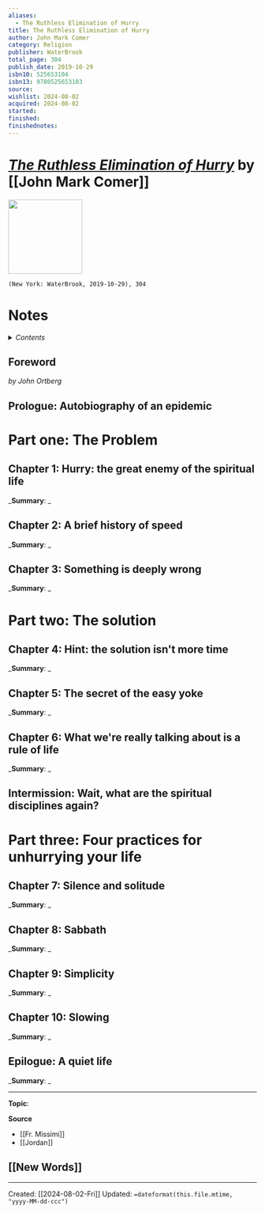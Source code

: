 ```yaml
---
aliases:
  - The Ruthless Elimination of Hurry
title: The Ruthless Elimination of Hurry
author: John Mark Comer
category: Religion
publisher: WaterBrook
total_page: 304
publish_date: 2019-10-29
isbn10: 525653104
isbn13: 9780525653103
source: 
wishlist: 2024-08-02
acquired: 2024-08-02
started: 
finished: 
finishednotes:
---
```

# *[The Ruthless Elimination of Hurry]()* by [[John Mark Comer]]

<img src="http://books.google.com/books/content?id=WTSGDwAAQBAJ&printsec=frontcover&img=1&zoom=1&edge=curl&source=gbs_api" width=150>

`(New York: WaterBrook, 2019-10-29), 304`

# Notes

<details>
 <summary><i>Contents</i></summary>
<!-- MarkdownTOC autolink="true" -->

<!-- /MarkdownTOC -->
</details>

## Foreword
*by John Ortberg*

## Prologue: Autobiography of an epidemic


# Part one: The Problem 
## Chapter 1: Hurry: the great enemy of the spiritual life
_**Summary**: _



## Chapter 2: A brief history of speed
_**Summary**: _



## Chapter 3: Something is deeply wrong
_**Summary**: _



# Part two: The solution
## Chapter 4: Hint: the solution isn't more time
_**Summary**: _



## Chapter 5: The secret of the easy yoke
_**Summary**: _



## Chapter 6: What we're really talking about is a rule of life
_**Summary**: _


## Intermission: Wait, what are the spiritual disciplines again?

# Part three: Four practices for unhurrying your life
## Chapter 7: Silence and solitude 
_**Summary**: _



## Chapter 8: Sabbath
_**Summary**: _



## Chapter 9: Simplicity
_**Summary**: _



## Chapter 10: Slowing
_**Summary**: _



## Epilogue: A quiet life
_**Summary**: _




--- 
**Topic**: 

**Source**
- [[Fr. Missimi]]
- [[Jordan]]
 
**[[New Words]]**
- 

---
Created: [[2024-08-02-Fri]]
Updated: `=dateformat(this.file.mtime, "yyyy-MM-dd-ccc")`